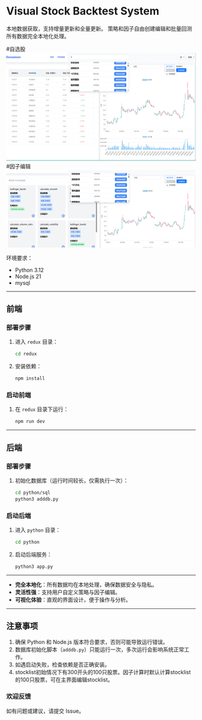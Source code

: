 # Visual Stock Backtest System  

本地数据获取，支持增量更新和全量更新。
策略和因子自由创建编辑和批量回测 
所有数据完全本地化处理。 

#自选股
![自选股](a.png)
#因子编辑
![因子编辑](b.png)


环境要求：  
- Python 3.12  
- Node.js 21  
- mysql
---

## 前端  

### 部署步骤  
1. 进入 `redux` 目录：  
   ```bash  
   cd redux  
   ```  
2. 安装依赖：  
   ```bash  
   npm install  
   ```  

### 启动前端  
1. 在 `redux` 目录下运行：  
   ```bash  
   npm run dev  
   ```  

---

## 后端  

### 部署步骤  
1. 初始化数据库（运行时间较长，仅需执行一次）：  
   ```bash  
   cd python/sql  
   python3 adddb.py  
   ```  

### 启动后端  
1. 进入 `python` 目录：  
   ```bash  
   cd python  
   ```  
2. 启动后端服务：  
   ```bash  
   python3 app.py  
   ```  

---
 
- **完全本地化**：所有数据均在本地处理，确保数据安全与隐私。  
- **灵活性强**：支持用户自定义策略与因子编辑。  
- **可视化体验**：直观的界面设计，便于操作与分析。  

---

## 注意事项  
1. 确保 Python 和 Node.js 版本符合要求，否则可能导致运行错误。  
2. 数据库初始化脚本（`adddb.py`）只能运行一次，多次运行会影响系统正常工作。  
3. 如遇启动失败，检查依赖是否正确安装。
4. stocklist初始情况下有300开头的100只股票。因子计算时默认计算stocklist的100只股票，可在主界面编辑stocklist。
### 欢迎反馈  
如有问题或建议，请提交 Issue。
